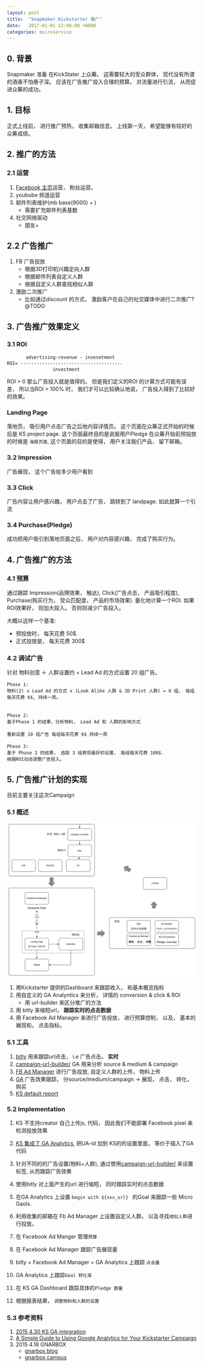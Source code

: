 ```yaml
---
layout: post
title:  "Snapmaker Kickstarter 推广"
date:   2017-01-01 12:00:00 +0800
categories: microservice
---
```



## 0. 背景

Snapmaker 准备  在KickStater 上众筹。 
这需要较大的受众群体， 现代没有所谓的酒香不怕巷子深。 应该在广告推广投入合理的预算。
对流量进行引流， 从而促进众筹的成功。 

## 1. 目标
正式上线前， 进行推广预热， 收集邮箱信息。 
上线第一天， 希望能够有较好的众筹成绩。 

## 2. 推广的方法


### 2.1 运营

1. [Facebook 主页](https://www.facebook.com/snapmakerinc/?ref=notif&notif_t=page_admin&notif_id=1483069743498087)运营， 粉丝运营。
2. youbube 频道运营 
3. 邮件列表维护(mb base(9000) + )
	-  需要扩充邮件列表基数 
4. 社交网络驱动
	- 朋友+

## 2.2 广告推广
1. FB 广告投放
	- 根据3D打印机兴趣定向人群
	- 根据邮件列表自定义人群
	- 根据自定义人群查找相似人群
2. 激励二次推广
	- 比如通过discount 的方式， 激励客户在自己的社交媒体中进行二次推广? @TODO




## 3. 广告推广效果定义

### 3.1 ROI
```
       advertising-revenue - invesetment
ROI= --------------------------------------
                 investment

```
ROI > 0 那么广告投入就是值得的。 但是我们定义的ROI 的计算方式可能有误差， 所以当ROI > 100% 时， 我们才可以比较确认地说， 
广告投入得到了比较好的效果。 

### Landing Page
落地页， 吸引用户点击广告之后地内容详情页。 这个页面在众筹正式开始的时候后是  KS project page.  这个页面最终目的是说服用户Pledge
在众筹开始前预投放的时候是 `海报页面`, 这个页面的目的是使得， 用户关注我们产品， 留下邮箱。 

### 3.2 Impression
广告展现， 这个广告给多少用户看到

### 3.3 Click 
广告内容让用户感兴趣， 用户点击了广告， 跳转到了 landpage.  如此就算一个引流


### 3.4 Purchase(Pledge)
成功把用户吸引到落地页面之后， 用户对内容感兴趣， 完成了购买行为。 


## 4. 广告推广的方法

### 4.1 预算

通过跟踪 Impression(品牌效果， 触达), Click(广告点击， 产品吸引程度), Purchase(购买行为， 受众匹配度， 产品的市场效果). 量化地计算一个ROI.  如果ROI效果好， 则加大投入。 否则则减少广告投入。 


大概以这样一个基准: 

-   预投放时， 每天花费 50$. 
-   正式投放是， 每天花费 300$


### 4.2 调试广告
针对 物料创意  ＋ 人群设置约 + Lead Ad 的方式设置 20  组广告。 

```
Phase 1:
物料(2) x Lead Ad 的方式 x (Look Alike 人群 & 3D Print 人群) = 8 组， 每组每天花费 6$, 持续一周。 


Phase 2:
基于Phase 1 的结果，分析物料， Lead Ad 和 人群的影响方式

重新设置 10 组广告 每组每天花费 6$ 持续一周

Phase 3: 
基于 Phase 2 的结果， 选取 3 组表现最好的设置， 每组每天花费 100$. 
根据ROI动态调整广告投入。 
```

## 5. 广告推广计划的实现

目前主要关注这次Campaign



### 5.1 概述

![概览](/image/ks_digital_marcketing/overview.png)

1. 用Kickstarter 提供的Dashboard 来跟踪收入， 和基本概览指标
2. 用自定义的 GA Analyntics 来分析， 详情的 conversion & click & ROI
	- 用 url-builder 来区分推广的方法
3. 用 bitly 来缩短url， **跟踪实时的点击数据**
4. 用 Facebook Ad Manager 来进行广告投放， 进行预算控制， 以及， 基本的展现和， 点击指标。 

### 5.1 工具
1. [bitly](https://app.bitly.com/default/bitlinks/2hQCmDS)  用来跟踪url点击， i.e 广告点击。 **实时** 
2. [campaign-url-builder/](https://ga-dev-tools.appspot.com/campaign-url-builder/) GA 用来分析 source & medium & campaign 
3. [FB Ad Manager](https://www.facebook.com/ads/manager/creation/creation/?act=323897594428277&pid=p1) 进行广告投放, 自定义人群的上传， 物料上传
4. [GA](https://analytics.google.com/analytics/web/#report/conversions-goals-overview/a85243049w127327271p131010527/) 广告效果跟踪， 分source/medium/campaign -> 展现， 点击， 转化， 购买
5. [KS default report](https://www.kickstarter.com/blog/introducing-google-analytics-and-an-inside-look-at-the-creator-d)

### 5.2 Implementation

1. KS 不支持creator 自己上传js, 代码， 因此我们不能部署 Facebook pixel 来检测投放效果
2. [KS 集成了 GA Analytics](https://www.kickstarter.com/blog/introducing-google-analytics-and-an-inside-look-at-the-creator-d), 把UA-id 加到 KS的的设置里面， 等价于插入了GA代码
3. 针对不同的的广告设置(物料+人群), 通过使用[campaign-url-builder/](https://ga-dev-tools.appspot.com/campaign-url-builder/) 来设置标签, 从而跟踪广告效果
4. 使用bitly 对上面产生的url 进行缩短， 同时跟踪实时的点击数据
5. 在GA Analytics 上设置 `begin with ${xxx_url} ` 的Goal 来跟踪一些 Micro Gaols. 
6. 利用收集的邮箱在 Fb Ad Manager 上设置自定义人群。 以及寻找`相似人群`进行投放。 

8. 在 Facebook Ad Manger 管理`预算`
9. 在 Facebook Ad Manager 跟踪广告展现量
10. bitly + Facebook Ad Manager + GA Analytics 上跟踪 `点击量`
11. GA Analytics 上跟踪` Goal 转化率 `
12. 在 KS GA Dashboard 跟踪具体的`Pledge 数量`
13. 根据报表结果， `调整物料和人群的设置`

### 5.3 参考资料

1. [2015 4.30 KS GA integration](https://www.kickstarter.com/blog/introducing-google-analytics-and-an-inside-look-at-the-creator-d)
2. [A Simple Guide to Using Google Analytics for Your Kickstarter Campaign](http://www.crowdcrux.com/simple-guide-using-google-analytics-kickstarter-campaign/)
3. 2015 4.18 GNARBOX
	- [gnarbox blog](http://www.gnarbox.com/blogs/gnarbox-news/88115267-google-analytics-kickstater-building-a-data-model-for-tracking-kickstarter)
	- [gnarbox campus](https://www.kickstarter.com/campus/questions/building-a-data-model-for-tracking-kickstarter)





